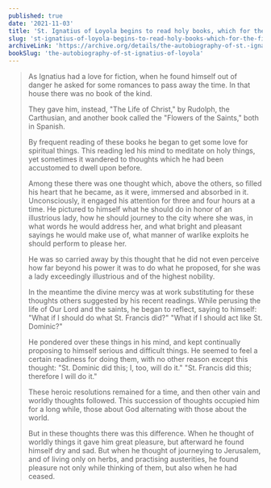 ```yaml
---
published: true
date: '2021-11-03'
title: 'St. Ignatius of Loyola begins to read holy books, which for the first time gives him true peace'
slug: 'st-ignatius-of-loyola-begins-to-read-holy-books-which-for-the-first-time-gives-him-true-peace'
archiveLink: 'https://archive.org/details/the-autobiography-of-st.-ignatius-of-loyola/page/23?view=theater'
bookSlug: 'the-autobiography-of-st-ignatius-of-loyola'
---
```


> As Ignatius had a love for fiction, when he found himself out of danger he asked for some romances to pass away the time. In that house there was no book of the kind.
>
> They gave him, instead, "The Life of Christ," by Rudolph, the Carthusian, and another book called the "Flowers of the Saints," both in Spanish.
>
> By frequent reading of these books he began to get some love for spiritual things. This reading led his mind to meditate on holy things, yet sometimes it wandered to thoughts which he had been accustomed to dwell upon before.
>
> Among these there was one thought which, above the others, so filled his heart that he became, as it were, immersed and absorbed in it. Unconsciously, it engaged his attention for three and four hours at a time. He pictured to himself what he should do in honor of an illustrious lady, how he should journey to the city where she was, in what words he would address her, and what bright and pleasant sayings he would make use of, what manner of warlike exploits he should perform to please her.
>
> He was so carried away by this thought that he did not even perceive how far beyond his power it was to do what he proposed, for she was a lady exceedingly illustrious and of the highest nobility.
>
> In the meantime the divine mercy was at work substituting for these thoughts others suggested by his recent readings. While perusing the life of Our Lord and the saints, he began to reflect, saying to himself: "What if I should do what St. Francis did?" "What if I should act like St. Dominic?"
>
> He pondered over these things in his mind, and kept continually proposing to himself serious and difficult things. He seemed to feel a certain readiness for doing them, with no other reason except this thought: "St. Dominic did this; I, too, will do it." "St. Francis did this; therefore I will do it."
>
> These heroic resolutions remained for a time, and then other vain and worldly thoughts followed. This succession of thoughts occupied him for a long while, those about God alternating with those about the world.
>
> But in these thoughts there was this difference. When he thought of worldly things it gave him great pleasure, but afterward he found himself dry and sad. But when he thought of journeying to Jerusalem, and of living only on herbs, and practising austerities, he found pleasure not only while thinking of them, but also when he had ceased.
